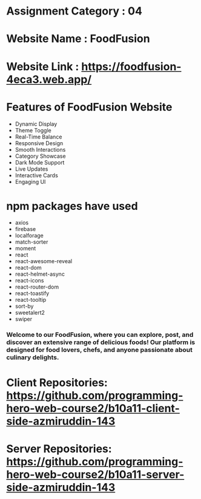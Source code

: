 # Assignment Category : 04 
# Website Name : FoodFusion
# Website Link : https://foodfusion-4eca3.web.app/
# Features of FoodFusion Website

- Dynamic Display
- Theme Toggle
- Real-Time Balance
- Responsive Design
- Smooth Interactions
- Category Showcase
- Dark Mode Support
- Live Updates
- Interactive Cards
- Engaging UI

# npm packages have used

- axios
- firebase
- localforage
- match-sorter
- moment
- react
- react-awesome-reveal
- react-dom
- react-helmet-async
- react-icons
- react-router-dom
- react-toastify
- react-tooltip
- sort-by
- sweetalert2
- swiper

### Welcome to our FoodFusion, where you can explore, post, and discover an extensive range of delicious foods! Our platform is designed for food lovers, chefs, and anyone passionate about culinary delights.

# Client Repositories: https://github.com/programming-hero-web-course2/b10a11-client-side-azmiruddin-143
# Server Repositories: https://github.com/programming-hero-web-course2/b10a11-server-side-azmiruddin-143